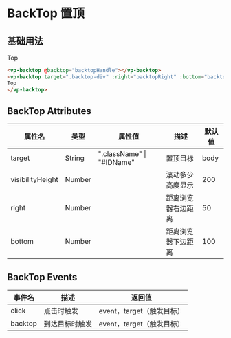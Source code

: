 
# BackTop 置顶


## 基础用法

<template>
  <div class="div-base">
    <div class="div-row">
      <div class="backtop-div">
        <div>BackTop</div>
        <div>BackTop</div>
        <div>BackTop</div>
        <ul>
          <li>1</li>
          <li>2</li>
          <li>3</li>
          <li>4</li>
          <li>5</li>
          <li>6</li>
          <li>7</li>
          <li>8</li>
          <li>9</li>
          <li>10</li>
          <li>11</li>
          <li>12</li>
          <li>13</li>
          <li>14</li>
          <li>15</li>
          <li>16</li>
          <li>17</li>
          <li>18</li>
          <li>19</li>
          <li>20</li>
          <li>21</li>
          <li>22</li>
          <li>23</li>
          <li>24</li>
          <li>25</li>
          <li>26</li>
          <li>27</li>
          <li>28</li>
          <li>29</li>
          <li>30</li>
          <li>31</li>
          <li>32</li>
          <li>33</li>
          <li>34</li>
          <li>35</li>
          <li>36</li>
          <li>37</li>
          <li>38</li>
          <li>39</li>
          <li>40</li>
          <li>41</li>
          <li>42</li>
          <li>43</li>
          <li>44</li>
          <li>45</li>
          <li>46</li>
          <li>47</li>
          <li>48</li>
          <li>49</li>
          <li>50</li>
          <li>51</li>
          <li>52</li>
          <li>53</li>
          <li>54</li>
          <li>55</li>
          <li>56</li>
          <li>57</li>
          <li>58</li>
          <li>59</li>
          <li>60</li>
          <li>61</li>
          <li>62</li>
          <li>63</li>
          <li>64</li>
          <li>65</li>
          <li>66</li>
          <li>67</li>
          <li>68</li>
          <li>69</li>
          <li>70</li>
          <li>71</li>
          <li>72</li>
          <li>73</li>
          <li>74</li>
          <li>75</li>
          <li>76</li>
          <li>77</li>
          <li>78</li>
          <li>79</li>
          <li>80</li>
          <li>81</li>
          <li>82</li>
          <li>83</li>
          <li>84</li>
          <li>85</li>
          <li>86</li>
          <li>87</li>
          <li>88</li>
          <li>89</li>
          <li>90</li>
          <li>91</li>
          <li>92</li>
          <li>93</li>
          <li>94</li>
          <li>95</li>
          <li>96</li>
          <li>97</li>
          <li>98</li>
          <li>99</li>
          <li>100</li>
        </ul>
      </div>
    </div>
  </div>
</template>
<vp-backtop @backtop="backtopHandle"></vp-backtop>
<vp-backtop target=".backtop-div"
      :right="backtopRight"
      :bottom="backtopBottom"
    >
      Top
</vp-backtop>

```html
<vp-backtop @backtop="backtopHandle"></vp-backtop>
<vp-backtop target=".backtop-div" :right="backtopRight" :bottom="backtopBottom" >
Top
</vp-backtop>
```


<!-- 脚本 -->
<script>
  export default {
    data() {
      return {
        backtopRight: 200,
        backtopBottom: 200,
      };
    },
    methods: {
      backtopHandle(e) {
        console.log(e);
      },
    }
  };
</script>

<!-- 样式 -->
<style>
.div-base {
  padding: 20px;
  border: 1px solid #95a5a6;
  border-radius: 5px;
}
.div-row {
  margin: 10px;
}
</style>


  ## BackTop Attributes

| 属性名           | 类型   | 属性值                    | 描述               | 默认值 |
| ---------------- | ------ | ------------------------- | ------------------ | ------ |
| target           | String | ".className" \| "#IDName" | 置顶目标           | body   |
| visibilityHeight | Number |                           | 滚动多少高度显示   | 200    |
| right            | Number |                           | 距离浏览器右边距离 | 50     |
| bottom           | Number |                           | 距离浏览器下边距离 | 100    |

## BackTop Events

| 事件名  | 描述           | 返回值                    |
| ------- | -------------- | ------------------------- |
| click   | 点击时触发     | event，target（触发目标） |
| backtop | 到达目标时触发 | event，target（触发目标） |
